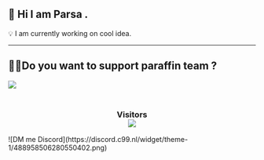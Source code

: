 ## 👋 Hi I am Parsa .

💡 I am currently working on cool idea.

---

<h2>💁‍♂️Do you want to support paraffin team ?</h2>

<a href="https://idpay.ir/donate-paraffin-team"><img src="https://img.buymeacoffee.com/button-api/?text=Donate &slug=BoyCode&button_colour=b33232&font_colour=ffffff&font_family=Cookie&outline_colour=000000&coffee_colour=FFDD00"></a>


<h3 align="center"> 
<br>
Visitors<br>
<img src="https://profile-counter.glitch.me/parsa.firoozi20/count.svg" />
</h3>
![DM me Discord](https://discord.c99.nl/widget/theme-1/488958506280550402.png)
